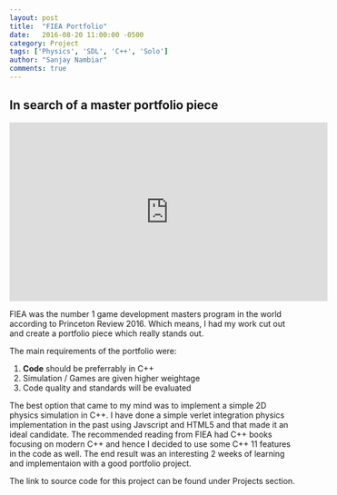 ```yaml
---
layout: post
title:  "FIEA Portfolio"
date:   2016-08-20 11:00:00 -0500
category: Project
tags: ['Physics', 'SDL', 'C++', 'Solo']
author: "Sanjay Nambiar"
comments: true
---
```


## In search of a master portfolio piece

<div class='embed-container'>
	<iframe width="560" height="315" src="https://www.youtube.com/embed/wyHwtGQhywU" frameborder="0" allowfullscreen></iframe>
</div>

FIEA was the number 1 game development masters program in the world according to Princeton Review 2016. Which means, I had my work cut out and create a portfolio piece which really stands out.

The main requirements of the portfolio were:

1. **Code** should be preferrably in C++
2. Simulation / Games are given higher weightage
3. Code quality and standards will be evaluated

The best option that came to my mind was to implement a simple 2D physics simulation in C++. I have done a simple verlet integration physics implementation in the past using Javscript and HTML5 and that made it an ideal candidate. The recommended reading from FIEA had C++ books focusing on modern C++ and hence I decided to use some C++ 11 features in the code as well. The end result was an interesting 2 weeks of learning and implementaion with a good portfolio project.

The link to source code for this project can be found under Projects section.
